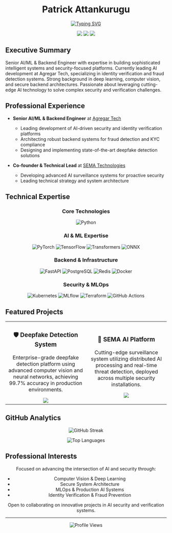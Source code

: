 <div align="center">
  
# Patrick Attankurugu

[![Typing SVG](https://readme-typing-svg.herokuapp.com?font=Fira+Code&pause=1000&color=2196F3&center=true&vCenter=true&random=false&width=435&lines=Senior+AI%2FML+Engineer+%F0%9F%A7%A0;Backend+Architect+%F0%9F%8C%90;Innovation+Leader+%F0%9F%92%A1;Building+Intelligent+Systems+%F0%9F%94%AE)](https://git.io/typing-svg)

[<img src="https://img.shields.io/badge/Portfolio-patrickattankurugu.com-blue?style=for-the-badge&logo=google-chrome&logoColor=white"/>](http://patrickattankurugu.com)
[<img src="https://img.shields.io/badge/LinkedIn-Connect-blue?style=for-the-badge&logo=linkedin&logoColor=white"/>](https://www.linkedin.com/in/patrickattankurugu400/)
[<img src="https://img.shields.io/badge/Email-Contact-red?style=for-the-badge&logo=gmail&logoColor=white"/>](mailto:patricka.azuma@gmail.com)

</div>

## Executive Summary
Senior AI/ML & Backend Engineer with expertise in building sophisticated intelligent systems and security-focused platforms. Currently leading AI development at Agregar Tech, specializing in identity verification and fraud detection systems. Strong background in deep learning, computer vision, and secure backend architectures. Passionate about leveraging cutting-edge AI technology to solve complex security and verification challenges.

## Professional Experience
- **Senior AI/ML & Backend Engineer** at [Agregar Tech](https://agregartech.com/)
  - Leading development of AI-driven security and identity verification platforms
  - Architecting robust backend systems for fraud detection and KYC compliance
  - Designing and implementing state-of-the-art deepfake detection solutions

- **Co-founder & Technical Lead** at [SEMA Technologies](https://sematechnologies.com)
  - Developing advanced AI surveillance systems for proactive security
  - Leading technical strategy and system architecture

## Technical Expertise

<div align="center">

### Core Technologies
![Python](https://img.shields.io/badge/Python-Expert-3776AB?style=for-the-badge&logo=python&logoColor=white)

### AI & ML Expertise
![PyTorch](https://img.shields.io/badge/PyTorch-Expert-EE4C2C?style=for-the-badge&logo=pytorch&logoColor=white)
![TensorFlow](https://img.shields.io/badge/TensorFlow-Expert-FF6F00?style=for-the-badge&logo=tensorflow&logoColor=white)
![Transformers](https://img.shields.io/badge/Transformers-Expert-FFD700?style=for-the-badge)
![ONNX](https://img.shields.io/badge/ONNX-Advanced-005CED?style=for-the-badge)

### Backend & Infrastructure
![FastAPI](https://img.shields.io/badge/FastAPI-Expert-009688?style=for-the-badge&logo=fastapi&logoColor=white)
![PostgreSQL](https://img.shields.io/badge/PostgreSQL-Expert-4169E1?style=for-the-badge&logo=postgresql&logoColor=white)
![Redis](https://img.shields.io/badge/Redis-Advanced-DC382D?style=for-the-badge&logo=redis&logoColor=white)
![Docker](https://img.shields.io/badge/Docker-Expert-2496ED?style=for-the-badge&logo=docker&logoColor=white)

### Security & MLOps
![Kubernetes](https://img.shields.io/badge/Kubernetes-Advanced-326CE5?style=for-the-badge&logo=kubernetes&logoColor=white)
![MLflow](https://img.shields.io/badge/MLflow-Expert-0194E2?style=for-the-badge&logo=mlflow&logoColor=white)
![Terraform](https://img.shields.io/badge/Terraform-Advanced-7B42BC?style=for-the-badge&logo=terraform&logoColor=white)
![GitHub Actions](https://img.shields.io/badge/GitHub_Actions-Expert-2088FF?style=for-the-badge&logo=github-actions&logoColor=white)

</div>

## Featured Projects

<div align="center">

<table>
  <tr>
    <td align="center" width="50%">
      <h3>🛡️ Deepfake Detection System</h3>
      <p>Enterprise-grade deepfake detection platform using advanced computer vision and neural networks, achieving 99.7% accuracy in production environments.</p>
      <a href="https://agregartech.com/solutions">
        <img src="https://img.shields.io/badge/Learn_More-00C7B7?style=for-the-badge"/>
      </a>
    </td>
    <td align="center" width="50%">
      <h3>🔮 SEMA AI Platform</h3>
      <p>Cutting-edge surveillance system utilizing distributed AI processing and real-time threat detection, deployed across multiple security installations.</p>
      <a href="https://sematechnologies.com">
        <img src="https://img.shields.io/badge/Learn_More-FF69B4?style=for-the-badge"/>
      </a>
    </td>
  </tr>
</table>

</div>

## GitHub Analytics

<div align="center">
  
![GitHub Streak](https://github-readme-streak-stats.herokuapp.com/?user=patrickattankurugu&theme=tokyonight)

![Top Languages](https://github-readme-stats.vercel.app/api/top-langs/?username=patrickattankurugu&layout=compact&theme=tokyonight)

</div>

## Professional Interests

<div align="center">

Focused on advancing the intersection of AI and security through:

- Computer Vision & Deep Learning
- Secure System Architecture
- MLOps & Production AI Systems
- Identity Verification & Fraud Prevention

Open to collaborating on innovative projects in AI security and verification systems.

---

<p align="center">
  <img src="https://komarev.com/ghpvc/?username=patrickattankurugu&color=blue&style=for-the-badge" alt="Profile Views"/>
</p>



</div>
